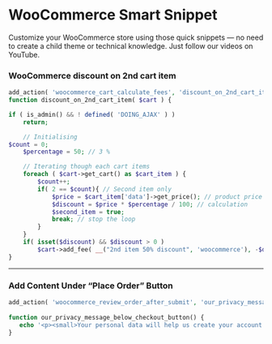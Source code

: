 # WooCommerce Smart Snippet
Customize your WooCommerce store using those quick snippets — no need to create a child theme or technical knowledge. Just follow our videos on YouTube.

### WooCommerce discount on 2nd cart item
```php
add_action( 'woocommerce_cart_calculate_fees', 'discount_on_2nd_cart_item', 10, 1 );
function discount_on_2nd_cart_item( $cart ) {

if ( is_admin() && ! defined( 'DOING_AJAX' ) )
    return;

    // Initialising
$count = 0;
    $percentage = 50; // 3 %

    // Iterating though each cart items
    foreach ( $cart->get_cart() as $cart_item ) {
        $count++;
        if( 2 == $count){ // Second item only
            $price = $cart_item['data']->get_price(); // product price
            $discount = $price * $percentage / 100; // calculation
            $second_item = true;
            break; // stop the loop
        }
    }
    if( isset($discount) && $discount > 0 )
        $cart->add_fee( __("2nd item 50% discount", 'woocommerce'), -$discount );
}
```

--- 

### Add Content Under “Place Order” Button
```php
add_action( 'woocommerce_review_order_after_submit', 'our_privacy_message_below_checkout_button' );
 
function our_privacy_message_below_checkout_button() {
   echo '<p><small>Your personal data will help us create your account and to support your user experience throughout this website. Please have a look at our <a href="/privacy-policy" target=_blank">Privacy Policy</a> for more information on how we use your personal data</small></p>';
}
```

